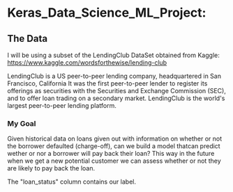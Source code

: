 # Keras_Data_Science_ML_Project:

## The Data

I will be using a subset of the LendingClub DataSet obtained from Kaggle: https://www.kaggle.com/wordsforthewise/lending-club


LendingClub is a US peer-to-peer lending company, headquartered in San Francisco, California It was the first peer-to-peer lender to register its offerings as securities with the Securities and Exchange Commission (SEC), and to offer loan trading on a secondary market. LendingClub is the world's largest peer-to-peer lending platform.

### My Goal

Given historical data on loans given out with information on whether or not the borrower defaulted (charge-off), can we build a model thatcan predict wether or nor a borrower will pay back their loan? This way in the future when we get a new potential customer we can assess whether or not they are likely to pay back the loan. 

The "loan_status" column contains our label.
